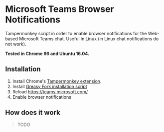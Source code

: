 # Microsoft Teams Browser Notifications
Tampermonkey script in order to enable browser notifications for the Web-based Microsoft Teams chat. Useful in Linux (in Linux chat notifications do not work).

**Tested in Chrome 66 and Ubuntu 16.04.**

## Installation

1. Install Chrome's [Tampermonkey extension](https://chrome.google.com/webstore/detail/tampermonkey/dhdgffkkebhmkfjojejmpbldmpobfkfo?hl=es).
2. Install [Greasy Fork installation script](https://greasyfork.org/es/scripts/48399-microsoft-teams-notifications)
3. Reload https://teams.microsoft.com/
4. Enable browser notifications

## How does it work

> TODO
